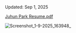 Updated: Sep 1, 2025

[Juhun Park Resume.pdf](https://github.com/user-attachments/files/22083184/Juhun.Park.Resume.pdf)

![Screenshot_1-9-2025_163948_](https://github.com/user-attachments/assets/d6869a66-6262-454f-88c7-1af047c5857d)
